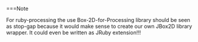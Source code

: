 ===Note


For ruby-processing the use Box-2D-for-Processing library should be seen as stop-gap because it would make sense to create our own JBox2D library wrapper. It could even be written as JRuby extension!!!
